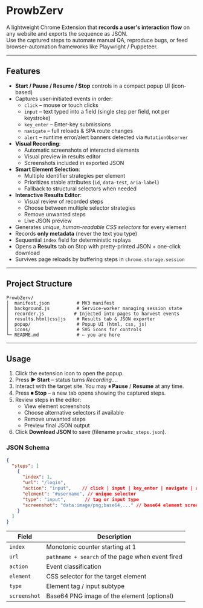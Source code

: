 # ProwbZerv

A lightweight Chrome Extension that **records a user's interaction flow** on any website and exports the sequence as JSON.  
Use the captured steps to automate manual QA, reproduce bugs, or feed browser-automation frameworks like Playwright / Puppeteer.

---

## Features

* **Start / Pause / Resume / Stop** controls in a compact popup UI (icon-based)
* Captures user-initiated events in order:
  * `click` – mouse or touch clicks
  * `input` – text typed into a field (single step per field, not per keystroke)
  * `key_enter` – Enter-key submissions
  * `navigate` – full reloads & SPA route changes
  * `alert` – runtime error/alert banners detected via `MutationObserver`
* **Visual Recording**:
  * Automatic screenshots of interacted elements
  * Visual preview in results editor
  * Screenshots included in exported JSON
* **Smart Element Selection**:
  * Multiple identifier strategies per element
  * Prioritizes stable attributes (`id`, `data-test`, `aria-label`)
  * Fallback to structural selectors when needed
* **Interactive Results Editor**:
  * Visual review of recorded steps
  * Choose between multiple selector strategies
  * Remove unwanted steps
  * Live JSON preview
* Generates _unique, human-readable CSS selectors_ for every element
* Records **only metadata** (never the text you type)
* Sequential `index` field for deterministic replays
* Opens a **Results** tab on Stop with pretty-printed JSON + one-click download
* Survives page reloads by buffering steps in `chrome.storage.session`

---

## Project Structure

```
ProwbZerv/
│  manifest.json          # MV3 manifest
│  background.js          # Service-worker managing session state
│  recorder.js           # Injected into pages to harvest events
│  results.html|css|js    # Results tab & JSON exporter
│  popup/                 # Popup UI (html, css, js)
│  icons/                 # SVG icons for controls
└─ README.md              # ← you are here
```

---

## Usage

1. Click the extension icon to open the popup.
2. Press **▶ Start** – status turns *Recording…*.
3. Interact with the target site. You may **⏸ Pause** / **Resume** at any time.
4. Press **⏹ Stop** – a new tab opens showing the captured steps.
5. Review steps in the editor:
   * View element screenshots
   * Choose alternative selectors if available
   * Remove unwanted steps
   * Preview final JSON output
6. Click **Download JSON** to save (filename `prowbz_steps.json`).

### JSON Schema

```json
{
  "steps": [
    {
      "index": 1,
      "url": "/login",
      "action": "input",    // click | input | key_enter | navigate | alert
      "element": "#username", // unique selector
      "type": "input",       // tag or input type
      "screenshot": "data:image/png;base64,..." // base64 element screenshot
    }
  ]
}
```

| Field       | Description                                   |
|-------------|-----------------------------------------------|
| `index`     | Monotonic counter starting at 1               |
| `url`       | `pathname + search` of the page when event fired |
| `action`    | Event classification                          |
| `element`   | CSS selector for the target element           |
| `type`      | Element tag / input subtype                   |
| `screenshot`| Base64 PNG image of the element (optional)    |